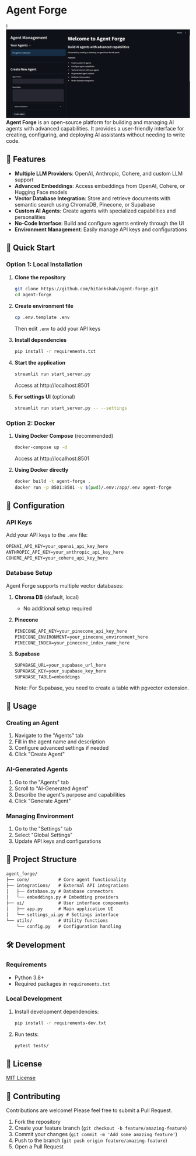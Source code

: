 # Agent Forge

!![alt text](image.png)
**Agent Forge** is an open-source platform for building and managing AI agents with advanced capabilities. It provides a user-friendly interface for creating, configuring, and deploying AI assistants without needing to write code.

## 🌟 Features

- **Multiple LLM Providers**: OpenAI, Anthropic, Cohere, and custom LLM support
- **Advanced Embeddings**: Access embeddings from OpenAI, Cohere, or Hugging Face models
- **Vector Database Integration**: Store and retrieve documents with semantic search using ChromaDB, Pinecone, or Supabase
- **Custom AI Agents**: Create agents with specialized capabilities and personalities
- **No-Code Interface**: Build and configure agents entirely through the UI
- **Environment Management**: Easily manage API keys and configurations

## 🚀 Quick Start

### Option 1: Local Installation

1. **Clone the repository**
   ```bash
   git clone https://github.com/hitankshah/agent-forge.git
   cd agent-forge
   ```

2. **Create environment file**
   ```bash
   cp .env.template .env
   ```
   Then edit `.env` to add your API keys

3. **Install dependencies**
   ```bash
   pip install -r requirements.txt
   ```

4. **Start the application**
   ```bash
   streamlit run start_server.py
   ```
   Access at http://localhost:8501

5. **For settings UI** (optional)
   ```bash
   streamlit run start_server.py -- --settings
   ```

### Option 2: Docker

1. **Using Docker Compose** (recommended)
   ```bash
   docker-compose up -d
   ```
   Access at http://localhost:8501

2. **Using Docker directly**
   ```bash
   docker build -t agent-forge .
   docker run -p 8501:8501 -v $(pwd)/.env:/app/.env agent-forge
   ```

## 🔧 Configuration

### API Keys

Add your API keys to the `.env` file:
```
OPENAI_API_KEY=your_openai_api_key_here
ANTHROPIC_API_KEY=your_anthropic_api_key_here
COHERE_API_KEY=your_cohere_api_key_here
```

### Database Setup

Agent Forge supports multiple vector databases:

1. **Chroma DB** (default, local)
   - No additional setup required

2. **Pinecone**
   ```
   PINECONE_API_KEY=your_pinecone_api_key_here
   PINECONE_ENVIRONMENT=your_pinecone_environment_here
   PINECONE_INDEX=your_pinecone_index_name_here
   ```

3. **Supabase**
   ```
   SUPABASE_URL=your_supabase_url_here
   SUPABASE_KEY=your_supabase_key_here
   SUPABASE_TABLE=embeddings
   ```
   Note: For Supabase, you need to create a table with pgvector extension.

## 📖 Usage

### Creating an Agent

1. Navigate to the "Agents" tab
2. Fill in the agent name and description
3. Configure advanced settings if needed
4. Click "Create Agent"

### AI-Generated Agents

1. Go to the "Agents" tab
2. Scroll to "AI-Generated Agent"
3. Describe the agent's purpose and capabilities
4. Click "Generate Agent"

### Managing Environment

1. Go to the "Settings" tab
2. Select "Global Settings"
3. Update API keys and configurations

## 🧩 Project Structure

```
agent_forge/
├── core/           # Core agent functionality
├── integrations/   # External API integrations
│   ├── database.py # Database connectors
│   └── embeddings.py # Embedding providers
├── ui/             # User interface components
│   ├── app.py      # Main application UI
│   └── settings_ui.py # Settings interface
└── utils/          # Utility functions
    └── config.py   # Configuration handling
```

## 🛠️ Development

### Requirements

- Python 3.8+
- Required packages in `requirements.txt`

### Local Development

1. Install development dependencies:
   ```bash
   pip install -r requirements-dev.txt
   ```

2. Run tests:
   ```bash
   pytest tests/
   ```

## 📄 License

[MIT License](LICENSE)

## 👥 Contributing

Contributions are welcome! Please feel free to submit a Pull Request.

1. Fork the repository
2. Create your feature branch (`git checkout -b feature/amazing-feature`)
3. Commit your changes (`git commit -m 'Add some amazing feature'`)
4. Push to the branch (`git push origin feature/amazing-feature`)
5. Open a Pull Request
